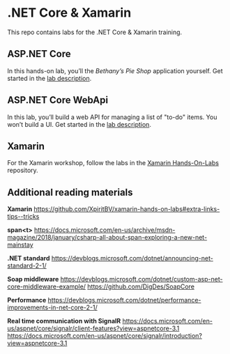 # .NET Core & Xamarin

This repo contains labs for the .NET Core & Xamarin training.

## ASP.NET Core

In this hands-on lab, you’ll the _Bethany’s Pie Shop_ application yourself. Get started in the [lab description](./dotnetcore/README.md).

## ASP.NET Core WebApi

In this lab, you’ll build a web API for managing a list of "to-do" items. You won’t build a UI. Get started in the [lab description](./webapi/README.md).

## Xamarin

For the Xamarin workshop, follow the labs in the [Xamarin Hands-On-Labs](https://github.com/XpiritBV/xamarin-hands-on-labs) repository.

## Additional reading materials

**Xamarin**
https://github.com/XpiritBV/xamarin-hands-on-labs#extra-links-tips--tricks

**span&lt;t&gt;**
https://docs.microsoft.com/en-us/archive/msdn-magazine/2018/january/csharp-all-about-span-exploring-a-new-net-mainstay

**.NET standard**
https://devblogs.microsoft.com/dotnet/announcing-net-standard-2-1/

**Soap middleware**
https://devblogs.microsoft.com/dotnet/custom-asp-net-core-middleware-example/
https://github.com/DigDes/SoapCore

**Performance**
https://devblogs.microsoft.com/dotnet/performance-improvements-in-net-core-2-1/

**Real time communication with SignalR**
https://docs.microsoft.com/en-us/aspnet/core/signalr/client-features?view=aspnetcore-3.1
https://docs.microsoft.com/en-us/aspnet/core/signalr/introduction?view=aspnetcore-3.1



